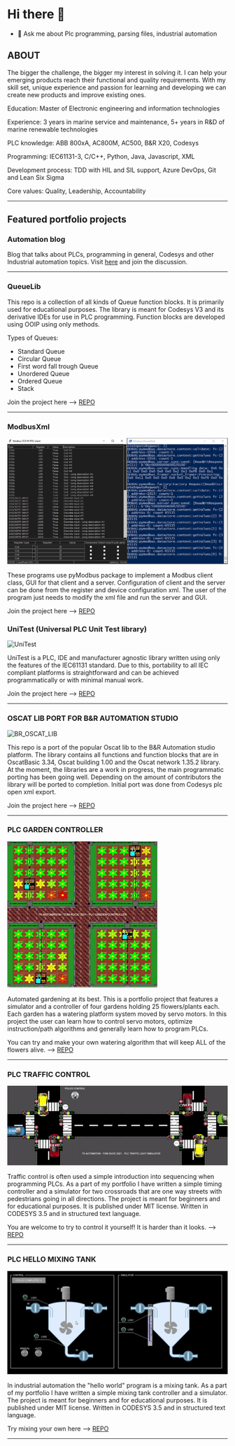 # Hi there 👋

- 💬 Ask me about Plc programming, parsing files, industrial automation

## ABOUT

The bigger the challenge, the bigger my interest in solving it. I can help your emerging products reach their functional and quality requirements. With my skill set, unique experience and passion for learning and developing we can create new products and improve existing ones.

Education: Master of Electronic engineering and information technologies  

Experience: 3 years in marine service and maintenance, 5+ years in R&D of marine renewable technologies  

PLC knowledge: ABB 800xA, AC800M, AC500, B&R X20, Codesys  

Programming: IEC61131-3, C/C++, Python, Java, Javascript, XML  

Development process: TDD with HIL and SIL support, Azure DevOps, Git and Lean Six Sigma  

Core values: Quality, Leadership, Accountability  

---

## Featured portfolio projects

### Automation blog

Blog that talks about PLCs, programming in general, Codesys and other Industrial automation topics. Visit [here](https://tkucic.github.io/) and join the discussion.

---

### QueueLib

This repo is a collection of all kinds of Queue function blocks. It is primarily used for educational purposes. The library is meant for Codesys V3 and its derivative IDEs for use in PLC programming. Function blocks are developed using OOIP using only methods.

Types of Queues:

- Standard Queue
- Circular Queue
- First word fall trough Queue
- Unordered Queue
- Ordered Queue
- Stack

Join the project here --> [REPO](https://github.com/tkucic/QueueLib)

---

### ModbusXml

![ModbusXml](https://github.com/tkucic/modbusXml/blob/master/img/screenshot.png)

These programs use pyModbus package to implement a Modbus client class, GUI for that client and a server. Configuration of client and the server can be done from the register and device configuration xml. The user of the program just needs to modify the xml file and run the server and GUI.

Join the project here --> [REPO](https://github.com/tkucic/modbusXml)

### UniTest (Universal PLC Unit Test library)

![UniTest](https://github.com/tkucic/UniTest/blob/main/logo.png)

UniTest is a PLC, IDE and manufacturer agnostic library written using only the features of the IEC61131 standard. Due to this, portability to all IEC compliant platforms is straightforward and can be achieved programmatically or with minimal manual work.

Join the project here --> [REPO](https://github.com/tkucic/UniTest)

---

### OSCAT LIB PORT FOR B&R AUTOMATION STUDIO

![BR_OSCAT_LIB](https://github.com/tkucic/brOscatLib/blob/main/logo.png)

This repo is a port of the popular Oscat lib to the B&R Automation studio platform. The library contains all functions and function blocks that are in OscatBasic 3.34, Oscat building 1.00 and the Oscat network 1.35.2 library. At the moment, the libraries are a work in progress, the main programmatic porting has been going well. Depending on the amount of contributors the library will be ported to completion. Initial port was done from Codesys plc open xml export.

Join the project here --> [REPO](https://github.com/tkucic/brOscatLib)

---

### PLC GARDEN CONTROLLER

![GARDEN_CTRL](https://github.com/tkucic/plc_garden_controller/blob/master/screenshot.gif)

Automated gardening at its best. This is a portfolio project that features a simulator and a controller of four gardens holding 25 flowers/plants each. Each garden has a watering platform system moved by servo motors. In this project the user can learn how to control servo motors, optimize instruction/path algorithms and generally learn how to program PLCs.

You can try and make your own watering algorithm that will keep ALL of the flowers alive. --> [REPO](https://github.com/tkucic/plc_garden_controller)

---

### PLC TRAFFIC CONTROL

![TRAFFIC_CTRL](https://github.com/tkucic/plc_traffic_control/blob/master/screenshot.gif)

Traffic control is often used a simple introduction into sequencing when programming PLCs. As a part of my portfolio I have written a simple timing controller and a simulator for two crossroads that are one way streets with pedestrians going in all directions. The project is meant for beginners and for educational purposes. It is published under MIT license. Written in CODESYS 3.5 and in structured text language.

You are welcome to try to control it yourself! It is harder than it looks. --> [REPO](https://github.com/tkucic/plc_traffic_control)

---

### PLC HELLO MIXING TANK

![MIXING_TANK](https://github.com/tkucic/plc_hello_mixing_tank/blob/master/screenshot.gif)

In industrial automation the "hello world" program is a mixing tank. As a part of my portfolio I have written a simple mixing tank controller and a simulator. The project is meant for beginners and for educational purposes. It is published under MIT license. Written in CODESYS 3.5 and in structured text language.

Try mixing your own here --> [REPO](https://github.com/tkucic/plc_hello_mixing_tank)

---
